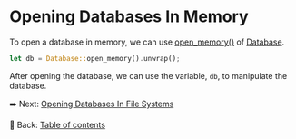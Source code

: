 # Opening Databases In Memory

To open a database in memory, we can use [open_memory()](https://docs.rs/polodb_core/latest/polodb_core/struct.Database.html#method.open_memory) of [Database](https://docs.rs/polodb_core/latest/polodb_core/struct.Database.html).

```rust
let db = Database::open_memory().unwrap();
```

After opening the database, we can use the variable, `db`, to manipulate the database.

:arrow_right:  Next: [Opening Databases In File Systems](./opening_databases_in_file_systems.md)

:blue_book: Back: [Table of contents](./../README.md)
